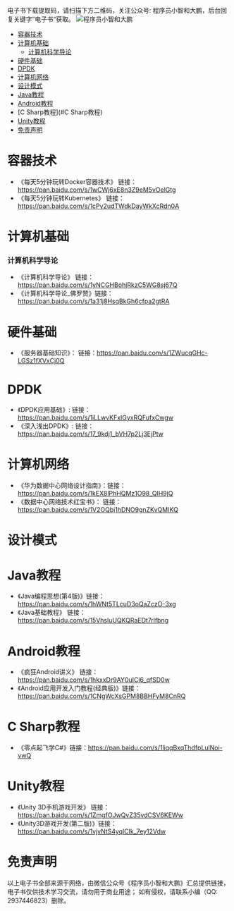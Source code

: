 
电子书下载提取码，请扫描下方二维码，关注公众号: 程序员小智和大鹏，后台回复关键字”电子书“获取。
![程序员小智和大鹏](https://github.com/coderxiaozhi/e-books/blob/main/%E7%A8%8B%E5%BA%8F%E5%91%98%E5%B0%8F%E6%99%BA%E5%92%8C%E5%A4%A7%E9%B9%8F%20(%E5%85%AC%E4%BC%97%E5%8F%B7).jpg)

- [容器技术](#容器技术)
- [计算机基础](#计算机基础)
  - [计算机科学导论](#计算机科学导论)
- [硬件基础](#硬件基础)
- [DPDK](#DPDK)
- [计算机网络](#计算机网络)
- [设计模式](#设计模式)
- [Java教程](#Java教程)
- [Android教程](#Android教程)
- [C Sharp教程](#C Sharp教程)
- [Unity教程](#Unity教程)
- [免责声明](#免责声明)


# 容器技术
- 《每天5分钟玩转Docker容器技术》 链接：https://pan.baidu.com/s/1wCWj6xE8n3Z9eM5vOelGtg 
- 《每天5分钟玩转Kubernetes》     链接：https://pan.baidu.com/s/1cPy2udTWdkDayWkXcRdn0A  


# 计算机基础

### 计算机科学导论

- 《计算机科学导论》       链接：https://pan.baidu.com/s/1yNCGHBohjRkzC5WG8sj67Q  
- 《计算机科学导论_佛罗赞》链接：https://pan.baidu.com/s/1a31j8HsqBkGh6cfpa2gtRA 

# 硬件基础

- 《服务器基础知识》： 链接：https://pan.baidu.com/s/1ZWucqGHc-LGSz1fXVxCj0Q   

# DPDK

- 《DPDK应用基础》:    链接：https://pan.baidu.com/s/1iLLwvKFxIGyxRQFufxCwgw   
- 《深入浅出DPDK》:    链接：https://pan.baidu.com/s/17_9kdj1_bVH7p2Lj3EjPtw   

# 计算机网络

- 《华为数据中心网络设计指南》：链接：https://pan.baidu.com/s/1kEX8lPhHQMz1O98_QlH9jQ  
- 《数据中心网络技术红宝书》：  链接：https://pan.baidu.com/s/1V2OQbj1hDNO9gnZKvQMIKQ  

# 设计模式

# Java教程
- 《Java编程思想(第4版)》链接：https://pan.baidu.com/s/1hWNt5TLcuD3oQaZczO-3xg
- 《Java基础教程》       链接：https://pan.baidu.com/s/15VhsluUQKQRaEDt7rlfbng

# Android教程
- 《疯狂Android讲义》                链接：https://pan.baidu.com/s/1hkxxDr9AY0uICi6_qfSD0w
- 《Android应用开发入门教程(经典版)》链接：https://pan.baidu.com/s/1CNgWcXsGPM8BBHFyM8CnRQ

# C Sharp教程
- 《零点起飞学C#》链接：https://pan.baidu.com/s/1liqqBxqThdfpLulNoi-vwQ 

# Unity教程
- 《Unity 3D手机游戏开发》   链接：https://pan.baidu.com/s/1ZmgfOJwQvZ35vdCSV6KEWw 
- 《Unity3D游戏开发(第二版)》链接：https://pan.baidu.com/s/1vjvNtS4yqlCIk_7ey12Vdw 


# 免责声明
以上电子书全部来源于网络，由微信公众号《程序员小智和大鹏》汇总提供链接，电子书仅供技术学习交流，请勿用于商业用途；
如有侵权，请联系小编（QQ: 2937446823）删除。


